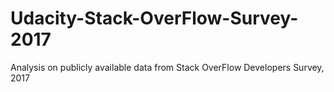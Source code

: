 # Udacity-Stack-OverFlow-Survey-2017
Analysis on publicly available data from Stack OverFlow Developers Survey, 2017
